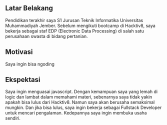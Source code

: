 [//]: # (Ceritakan sedikit tentang latar belakangmu seperti pendidikan terakhir atau pekerjaan sebelumnya)
## Latar Belakang
Pendidikan terakhir saya S1 Jurusan Teknik Informatika Universitas Muhammadiyah Jember. Sebelum mengikuti bootcamp di Hacktiv8, saya bekerja sebagai staf EDP (Electronic Data Processing) di salah satu perusahaan swasta di bidang pertanian.

[//]: # (Motivasi apa yang mendorongmu untuk ikut program coding bootcamp di Hacktiv8?)
## Motivasi
Saya ingin bisa ngoding

[//]: # (Beri tahu kami, apa yang ingin kamu dapatkan di Hacktiv8 dan apa yang ingin kamu capai setelah lulus dari sini?)
## Ekspektasi
Saya ingin menguasai javascript. Dengan kemampuan saya yang lemah di logic dan lambat dalam memahami materi, sebenarnya saya tidak yakin apakah bisa lulus dari Hacktiv8. Namun saya akan berusaha semaksimal mungkin. Dan jika bisa lulus, saya ingin bekerja sebagai Fullstack Developer untuk mencari pengalaman. Kedepannya saya ingin membuka usaha sendiri.

[//]: # (Apakah ada hal lain yang ingin disampaikan? Bila ada, kamu bebas untuk menuliskannya)
